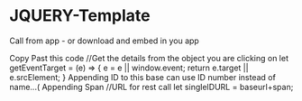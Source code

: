 # JQUERY-Template
Call from app - or download and embed in you app
<script   src="http://code.jquery.com/jquery-3.2.1.min.js"   integrity="sha256-hwg4gsxgFZhOsEEamdOYGBf13FyQuiTwlAQgxVSNgt4="   crossorigin="anonymous"></script>

Copy Past this code
//Get the details from the object you are clicking on
let getEventTarget = (e) => {
    e = e || window.event;
    return e.target || e.srcElement; 
}
Appending ID to this base can use ID number instead of name...(
Appending Span 
//URL for rest call
let singleIDURL = baseurl+span;
